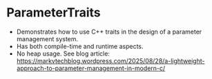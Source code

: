 # ParameterTraits
* Demonstrates how to use C++ traits in the design of a parameter management system.  
* Has both compile-time and runtime aspects.
* No heap usage.
See blog article: https://markvtechblog.wordpress.com/2025/08/28/a-lightweight-approach-to-parameter-management-in-modern-c/
